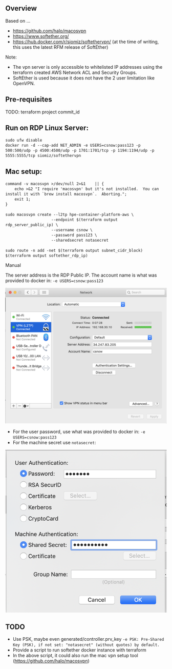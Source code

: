 ## Overview

Based on ...

- https://github.com/halo/macosvpn
- https://www.softether.org/
- https://hub.docker.com/r/siomiz/softethervpn/ (at the time of writing, this uses the latest RFM release of SoftEther)

Note:

- The vpn server is only accessible to whitelisted IP addresses using the terraform created AWS Network ACL and Security Groups.
- SoftEther is used because it does not have the 2 user limitation like OpenVPN.

## Pre-requisites

TODO: terraform project commit_id 

## Run on RDP Linux Server:

```
sudo ufw disable
docker run -d --cap-add NET_ADMIN -e USERS=csnow:pass123 -p 500:500/udp -p 4500:4500/udp -p 1701:1701/tcp -p 1194:1194/udp -p 5555:5555/tcp siomiz/softethervpn
```

##  Mac setup:

```
command -v macosvpn >/dev/null 2>&1    || { 
    echo >&2 "I require 'macosvpn' but it's not installed.  You can install it with `brew install macosvpn`.  Aborting."; 
    exit 1;
}

sudo macosvpn create --l2tp hpe-container-platform-aws \
                    --endpoint $(terraform output rdp_server_public_ip) \
                    --username csnow \
                    --password pass123 \
                    --sharedsecret notasecret

sudo route -n add -net $(terraform output subnet_cidr_block) $(terraform output softether_rdp_ip)
```

Manual

The server address is the RDP Public IP.  The account name is what was provided to docker in: `-e USERS=csnow:pass123`

![mac setup 01](./README-VPN/mac-setup01.png)

 - For the user password, use what was provided to docker in: `-e USERS=csnow:pass123`
 - For the machine secret use `notasecret`:

![mac setup 02](./README-VPN/mac-setup02.png)


## TODO

 - Use PSK, maybe even generated/controller.prv_key `-e PSK: Pre-Shared Key (PSK), if not set: "notasecret" (without quotes) by default.`
 - Provide a script to run softether docker instance with terraform
 - In the above script, it could also run the mac vpn setup tool (https://github.com/halo/macosvpn)
